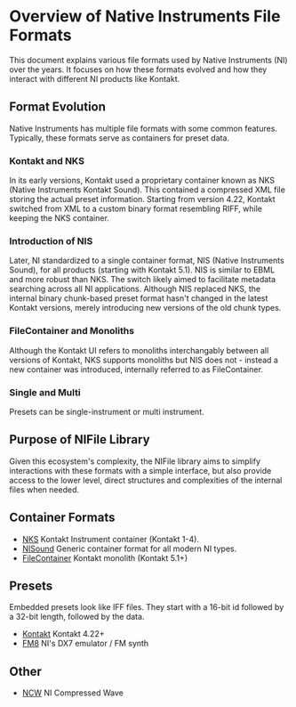 # Overview of Native Instruments File Formats

This document explains various file formats used by Native Instruments (NI) over the years. It focuses on how these formats evolved and how they interact with different NI products like Kontakt.

## Format Evolution

Native Instruments has multiple file formats with some common features. Typically, these formats serve as containers for preset data.

### Kontakt and NKS

In its early versions, Kontakt used a proprietary container known as NKS (Native Instruments Kontakt Sound). This contained a compressed XML file storing the actual preset information. Starting from version 4.22, Kontakt switched from XML to a custom binary format resembling RIFF, while keeping the NKS container.

### Introduction of NIS

Later, NI standardized to a single container format, NIS (Native Instruments Sound), for all products (starting with Kontakt 5.1). NIS is similar to EBML and more robust than NKS. The switch likely aimed to facilitate metadata searching across all NI applications. Although NIS replaced NKS, the internal binary chunk-based preset format hasn't changed in the latest Kontakt versions, merely introducing new versions of the old chunk types.

### FileContainer and Monoliths

Although the Kontakt UI refers to monoliths interchangably between all versions of Kontakt, NKS supports monoliths but NIS does not - instead a new container was introduced, internally referred to as FileContainer.

### Single and Multi

Presets can be single-instrument or multi instrument.

## Purpose of NIFile Library

Given this ecosystem's complexity, the NIFile library aims to simplify interactions with these formats with a simple interface, but also provide access to the lower level, direct structures and complexities of the internal files when needed.

## Container Formats

- [NKS](containers/NKS.md) Kontakt Instrument container (Kontakt 1-4).
- [NISound](containers/NIS.md) Generic container format for all modern NI types.
- [FileContainer](containers/FileContainer.md) Kontakt monolith (Kontakt 5.1+)

## Presets

Embedded presets look like IFF files. They start with a 16-bit id followed by a 32-bit length, followed by the data.

- [Kontakt](presets/Kontakt.md) Kontakt 4.22+
- [FM8](presets/FM8.md) NI's DX7 emulator / FM synth

## Other

- [NCW](other/NCW.md) NI Compressed Wave
